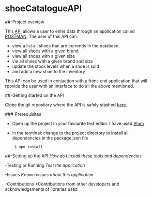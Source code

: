 # shoeCatalogueAPI

##-Project oveview

This [API](https://en.wikipedia.org/wiki/Application_programming_interface) allows a user to enter data through an application called [POSTMAN](https://www.getpostman.com/postman). The user of this API can:

* view a list all shoes that are currently in the database
* view all shoes with a given brand
* view all shoes with a given size
* vie all shoes with a given brand and size
* update the stock levels when a shoe is sold
* and add a new shoe to the inventory

This API can be used in conjuction with a front-end application that will rpovide the user with an interface to do all the above mentioned.

##-Getting started on the API

Clone the git repository where the API is safely stashed [here](https://github.com/misssrakiep/ShoeCatAPI).

###-Prerequisites

* Open up the project in your favourite text editor. I have used [Atom](https://atom.io/)
* In the terminal: change to the project directory to install all dependencies in the package.json file

  ` $ npm install`

##-Setting up the API
*How do I install these tools and dependencies*

-Testing or Running
*Test the application*

-Issues
*Known issues about this application*

-Contributions
*Contributions from other developers and acknowledgements of libraries used
